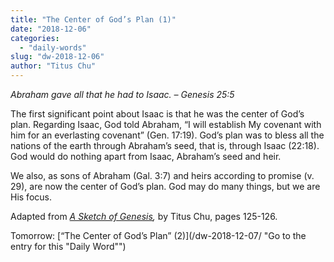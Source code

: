 ```yaml
---
title: "The Center of God’s Plan (1)"
date: "2018-12-06"
categories: 
  - "daily-words"
slug: "dw-2018-12-06"
author: "Titus Chu"
---
```


_Abraham gave all that he had to Isaac._ _– Genesis 25:5_

The first significant point about Isaac is that he was the center of God’s plan. Regarding Isaac, God told Abraham, “I will establish My covenant with him for an everlasting covenant” (Gen. 17:19). God’s plan was to bless all the nations of the earth through Abraham’s seed, that is, through Isaac (22:18). God would do nothing apart from Isaac, Abraham’s seed and heir.

We also, as sons of Abraham (Gal. 3:7) and heirs according to promise (v. 29), are now the center of God’s plan. God may do many things, but we are His focus.

Adapted from _[A Sketch of Genesis](/book-gen-sketch "Go to the listing for this book"),_ by Titus Chu, pages 125-126.

Tomorrow: [“The Center of God’s Plan” (2)](/dw-2018-12-07/ "Go to the entry for this "Daily Word"")
